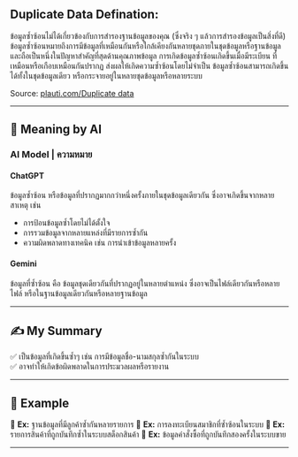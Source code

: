 ## Duplicate Data Defination:
ข้อมูลซ้ำซ้อนไม่ได้เกี่ยวข้องกับการสำรองฐานข้อมูลของคุณ (ซึ่งจริง ๆ แล้วการสำรองข้อมูลเป็นสิ่งที่ดี) ข้อมูลซ้ำซ้อนหมายถึงการมีข้อมูลที่เหมือนกันหรือใกล้เคียงกันหลายชุดภายในชุดข้อมูลหรือฐานข้อมูล และถือเป็นหนึ่งในปัญหาสำคัญที่สุดด้านคุณภาพข้อมูล การเกิดข้อมูลซ้ำซ้อนเกิดขึ้นเมื่อมีระเบียน 
ที่เหมือนหรือเกือบเหมือนกันปรากฏ ส่งผลให้เกิดความซ้ำซ้อนโดยไม่จำเป็น ข้อมูลซ้ำซ้อนสามารถเกิดขึ้นได้ทั้งในชุดข้อมูลเดียว หรือกระจายอยู่ในหลายชุดข้อมูลหรือหลายระบบ  
  
Source: [plauti.com/Duplicate data](https://www.plauti.com/guides/data-quality-guide/poor-data-quality-cau)
 
---
## 📌 Meaning by AI

### AI Model | ความหมาย

#### ChatGPT  
ข้อมูลซ้ำซ้อน หรือข้อมูลที่ปรากฏมากกว่าหนึ่งครั้งภายในชุดข้อมูลเดียวกัน ซึ่งอาจเกิดขึ้นจากหลายสาเหตุ เช่น  
- การป้อนข้อมูลซ้ำโดยไม่ได้ตั้งใจ  
- การรวมข้อมูลจากหลายแหล่งที่มีรายการซ้ำกัน  
- ความผิดพลาดทางเทคนิค เช่น การนำเข้าข้อมูลหลายครั้ง  

#### Gemini  
ข้อมูลที่ซ้ำซ้อน คือ ข้อมูลชุดเดียวกันที่ปรากฏอยู่ในหลายตำแหน่ง ซึ่งอาจเป็นไฟล์เดียวกันหรือหลายไฟล์ หรือในฐานข้อมูลเดียวกันหรือหลายฐานข้อมูล  

---
## ✍️ My Summary  
✅ เป็นข้อมูลที่เกิดขึ้นซ้ำๆ เช่น การมีข้อมูลชื่อ-นามสกุลซ้ำกันในระบบ  
✅ อาจทำให้เกิดข้อผิดพลาดในการประมวลผลหรือรายงาน  

---
## 📌 Example  
📍 **Ex:** ฐานข้อมูลที่มีลูกค้าซ้ำกันหลายรายการ
📍 **Ex:** การลงทะเบียนสมาชิกที่ซ้ำซ้อนในระบบ
📍 **Ex:** รายการสินค้าที่ถูกบันทึกซ้ำในระบบสต็อกสินค้า
📍 **Ex:** ข้อมูลคำสั่งซื้อที่ถูกบันทึกสองครั้งในระบบขาย

---

